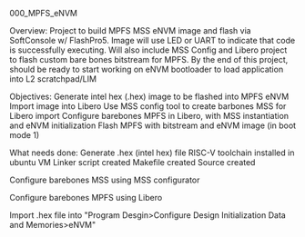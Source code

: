 000_MPFS_eNVM

Overview:
Project to build MPFS MSS eNVM image and flash via SoftConsole w/ FlashPro5.
Image will use LED or UART to indicate that code is successfully executing.
Will also include MSS Config and Libero project to flash custom bare bones bitstream for MPFS.
By the end of this project, should be ready to start working on eNVM bootloader to load application into L2 scratchpad/LIM

Objectives:
Generate intel hex (.hex) image to be flashed into MPFS eNVM
Import image into Libero
Use MSS config tool to create barbones MSS for Libero import
Configure barebones MPFS in Libero, with MSS instantiation and eNVM initialization
Flash MPFS with bitstream and eNVM image (in boot mode 1)

What needs done:
Generate .hex (intel hex) file
    RISC-V toolchain installed in ubuntu VM
    Linker script created
    Makefile created
    Source created

Configure barebones MSS using MSS configurator

Configure barebones MPFS using Libero

Import .hex file into "Program Desgin>Configure Design Initialization Data and Memories>eNVM"
